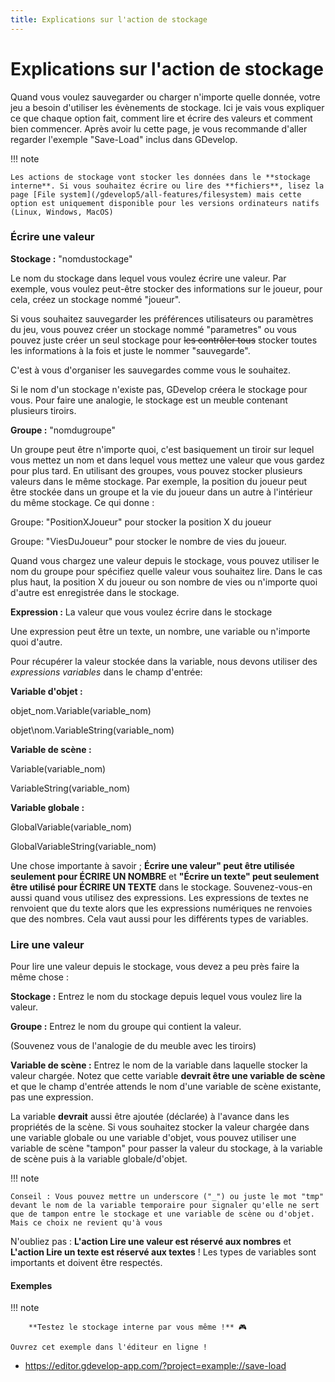 ```yaml
---
title: Explications sur l'action de stockage
---
```

# Explications sur l'action de stockage

Quand vous voulez sauvegarder ou charger n'importe quelle donnée, votre jeu a besoin d'utiliser les évènements de stockage. Ici je vais vous expliquer ce que chaque option fait, comment lire et écrire des valeurs et comment bien commencer. Après avoir lu cette page, je vous recommande d'aller regarder l'exemple "Save-Load" inclus dans GDevelop.

!!! note

    Les actions de stockage vont stocker les données dans le **stockage interne**. Si vous souhaitez écrire ou lire des **fichiers**, lisez la page [File system](/gdevelop5/all-features/filesystem) mais cette option est uniquement disponible pour les versions ordinateurs natifs (Linux, Windows, MacOS)

### Écrire une valeur

**Stockage :** "nomdustockage"

Le nom du stockage dans lequel vous voulez écrire une valeur. Par exemple, vous voulez peut-être stocker des informations sur le joueur, pour cela, créez un stockage nommé "joueur".

Si vous souhaitez sauvegarder les préférences utilisateurs ou paramètres du jeu, vous pouvez créer un stockage nommé "parametres" ou vous pouvez juste créer un seul stockage pour ~~les contrôler tous~~ stocker toutes les informations à la fois et juste le nommer "sauvegarde".

C'est à vous d'organiser les sauvegardes comme vous le souhaitez.

Si le nom d'un stockage n'existe pas, GDevelop créera le stockage pour vous. Pour faire une analogie, le stockage est un meuble contenant plusieurs tiroirs.

**Groupe :** "nomdugroupe"

Un groupe peut être n'importe quoi, c'est basiquement un tiroir sur lequel vous mettez un nom et dans lequel vous mettez une valeur que vous gardez pour plus tard. En utilisant des groupes, vous pouvez stocker plusieurs valeurs dans le même stockage. Par exemple, la position du joueur peut être stockée dans un groupe et la vie du joueur dans un autre à l'intérieur du même stockage. Ce qui donne :

Groupe: "PositionXJoueur" pour stocker la position X du joueur

Groupe: "ViesDuJoueur" pour stocker le nombre de vies du joueur.

Quand vous chargez une valeur depuis le stockage, vous pouvez utiliser le nom du groupe pour spécifiez quelle valeur vous souhaitez lire. Dans le cas plus haut, la position X du joueur ou son nombre de vies ou n'importe quoi d'autre est enregistrée dans le stockage.

**Expression :** La valeur que vous voulez écrire dans le stockage

Une expression peut être un texte, un nombre, une variable ou n'importe quoi d'autre.

Pour récupérer la valeur stockée dans la variable, nous devons utiliser des *expressions variables* dans le champ d'entrée:

**Variable d'objet :**

objet_nom.Variable(variable_nom)

objet\nom.VariableString(variable_nom)

**Variable de scène :**

Variable(variable_nom)

VariableString(variable_nom)

**Variable globale :**

GlobalVariable(variable_nom)

GlobalVariableString(variable_nom)

Une chose importante à savoir ; **Écrire une valeur" peut être utilisée seulement pour ÉCRIRE UN NOMBRE** et **"Écrire un texte" peut seulement être utilisé pour ÉCRIRE UN TEXTE** dans le stockage. Souvenez-vous-en aussi quand vous utilisez des expressions. Les expressions de textes ne renvoient que du texte alors que les expressions numériques ne renvoies que des nombres. Cela vaut aussi pour les différents types de variables.

### Lire une valeur

Pour lire une valeur depuis le stockage, vous devez a peu près faire la même chose :

**Stockage :** Entrez le nom du stockage depuis lequel vous voulez lire la valeur.

**Groupe :** Entrez le nom du groupe qui contient la valeur.

(Souvenez vous de l'analogie de du meuble avec les tiroirs)

**Variable de scène :** Entrez le nom de la variable dans laquelle stocker la valeur chargée. Notez que cette variable **devrait être une variable de scène** et que le champ d'entrée attends le nom d'une variable de scène existante, pas une expression.

La variable **devrait** aussi être ajoutée (déclarée) à l'avance dans les propriétés de la scène. Si vous souhaitez stocker la valeur chargée dans une variable globale ou une variable d'objet, vous pouvez utiliser une variable de scène "tampon" pour passer la valeur du stockage, à la variable de scène puis à la variable globale/d'objet.

!!! note

    Conseil : Vous pouvez mettre un underscore ("_") ou juste le mot "tmp" devant le nom de la variable temporaire pour signaler qu'elle ne sert que de tampon entre le stockage et une variable de scène ou d'objet. Mais ce choix ne revient qu'à vous

N'oubliez pas : **L'action Lire une valeur est réservé aux nombres** et **L'action Lire un texte est réservé aux textes** ! Les types de variables sont importants et doivent être respectés.

#### Exemples

!!! note

        **Testez le stockage interne par vous même !** 🎮

    Ouvrez cet exemple dans l'éditeur en ligne !

- <https://editor.gdevelop-app.com/?project=example://save-load>
